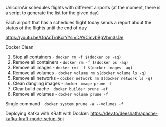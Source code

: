 UnicornAir schedules flights with different airports (at the moment, there is a script to generate the list for the given day)

Each airport that has a schedules flight today sends a report about the status of the flights until the end of day

https://youtu.be/GqAcTrqKcrY?si=DAVCmvbBgVbm3sDe


Docker Clean

1. Stop all containers - `docker rm -f $(docker ps -aq)`
2. Remove all containers - `docker rm -f $(docker ps -aq)`
3. Remove all images - `docker rmi -f $(docker images -aq)`
4. Remove all volumes - `docker volume rm $(docker volume ls -q)`
5. Remove all networks - `docker network rm $(docker network ls -q)`
6. Clean dangling images - `docker image prune -f`
7. Clear build cache - `docker builder prune -af`
8. Remove all volumes - `docker volume prune -f`

Single command - `docker system prune -a --volumes -f`

Deploying Kafka with KRaft with Docker: https://dev.to/deeshath/apache-kafka-kraft-mode-setup-5nj